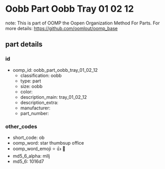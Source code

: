 # Oobb Part Oobb Tray 01 02 12  

note: This is part of OOMP the Oopen Organization Method For Parts. For more details: https://github.com/oomlout/oomp_base

##  part details





### id
* oomp_id: oobb_part_oobb_tray_01_02_12
  * classification: oobb
  * type: part
  * size: oobb
  * color: 
  * description_main: tray_01_02_12
  * description_extra: 
  * manufacturer: 
  * part_number: 

### other_codes
* short_code: ob
* oomp_word: star thumbsup office
* oomp_word_emoji :star: :thumbsup: :office:
* md5_6_alpha: mllj
* md5_6: 1016d7